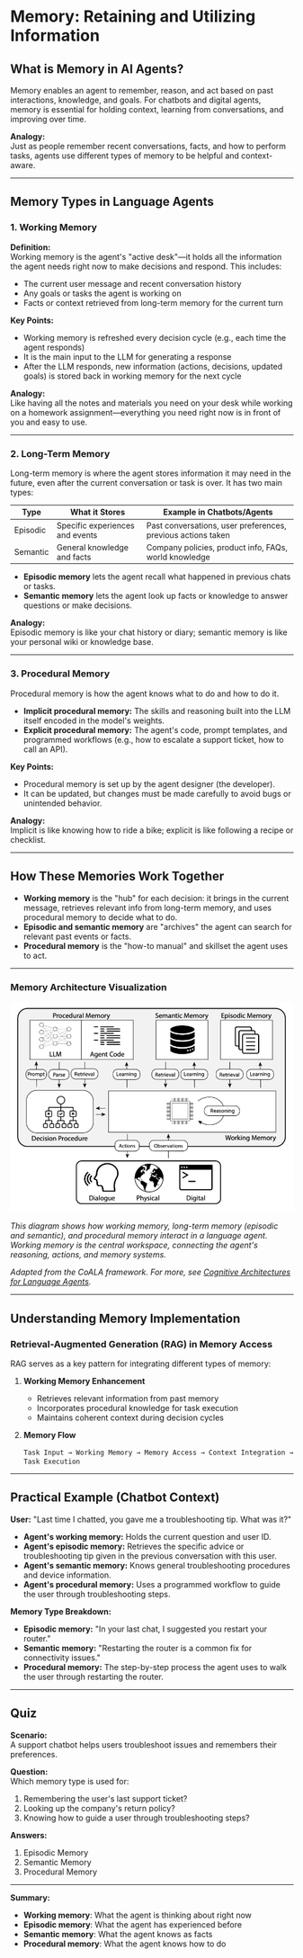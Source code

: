# Memory: Retaining and Utilizing Information

## What is Memory in AI Agents?

Memory enables an agent to remember, reason, and act based on past interactions, knowledge, and goals. For chatbots and digital agents, memory is essential for holding context, learning from conversations, and improving over time.

**Analogy:**  
Just as people remember recent conversations, facts, and how to perform tasks, agents use different types of memory to be helpful and context-aware.

---

## Memory Types in Language Agents

### 1. Working Memory

**Definition:**  
Working memory is the agent's "active desk"—it holds all the information the agent needs right now to make decisions and respond. This includes:
- The current user message and recent conversation history
- Any goals or tasks the agent is working on
- Facts or context retrieved from long-term memory for the current turn

**Key Points:**
- Working memory is refreshed every decision cycle (e.g., each time the agent responds)
- It is the main input to the LLM for generating a response
- After the LLM responds, new information (actions, decisions, updated goals) is stored back in working memory for the next cycle

**Analogy:**  
Like having all the notes and materials you need on your desk while working on a homework assignment—everything you need right now is in front of you and easy to use.

---

### 2. Long-Term Memory

Long-term memory is where the agent stores information it may need in the future, even after the current conversation or task is over. It has two main types:

| Type      | What it Stores                                 | Example in Chatbots/Agents                |
|-----------|-----------------------------------------------|-------------------------------------------|
| Episodic  | Specific experiences and events                | Past conversations, user preferences, previous actions taken |
| Semantic  | General knowledge and facts                    | Company policies, product info, FAQs, world knowledge |

- **Episodic memory** lets the agent recall what happened in previous chats or tasks.
- **Semantic memory** lets the agent look up facts or knowledge to answer questions or make decisions.

**Analogy:**  
Episodic memory is like your chat history or diary; semantic memory is like your personal wiki or knowledge base.

---

### 3. Procedural Memory

Procedural memory is how the agent knows what to do and how to do it.

- **Implicit procedural memory:** The skills and reasoning built into the LLM itself encoded in the model's weights.
- **Explicit procedural memory:** The agent's code, prompt templates, and programmed workflows (e.g., how to escalate a support ticket, how to call an API).

**Key Points:**
- Procedural memory is set up by the agent designer (the developer).
- It can be updated, but changes must be made carefully to avoid bugs or unintended behavior.

**Analogy:**  
Implicit is like knowing how to ride a bike; explicit is like following a recipe or checklist.

---

## How These Memories Work Together

- **Working memory** is the "hub" for each decision: it brings in the current message, retrieves relevant info from long-term memory, and uses procedural memory to decide what to do.
- **Episodic and semantic memory** are "archives" the agent can search for relevant past events or facts.
- **Procedural memory** is the "how-to manual" and skillset the agent uses to act.

---

### Memory Architecture Visualization

![Cognitive Agent Architecture](../../../assets/images/Cognitive%20Agent%20Architecture.png)

*This diagram shows how working memory, long-term memory (episodic and semantic), and procedural memory interact in a language agent. Working memory is the central workspace, connecting the agent's reasoning, actions, and memory systems.*

*Adapted from the CoALA framework. For more, see [Cognitive Architectures for Language Agents](https://arxiv.org/pdf/2309.02427).*

---

## Understanding Memory Implementation

### Retrieval-Augmented Generation (RAG) in Memory Access
RAG serves as a key pattern for integrating different types of memory:

1. **Working Memory Enhancement**
   - Retrieves relevant information from past memory
   - Incorporates procedural knowledge for task execution
   - Maintains coherent context during decision cycles

2. **Memory Flow**
   ```
   Task Input → Working Memory → Memory Access → Context Integration → Task Execution
   ```

---

## Practical Example (Chatbot Context)

**User:** "Last time I chatted, you gave me a troubleshooting tip. What was it?"

- **Agent's working memory:** Holds the current question and user ID.
- **Agent's episodic memory:** Retrieves the specific advice or troubleshooting tip given in the previous conversation with this user.
- **Agent's semantic memory:** Knows general troubleshooting procedures and device information.
- **Agent's procedural memory:** Uses a programmed workflow to guide the user through troubleshooting steps.

**Memory Type Breakdown:**
- **Episodic memory:** "In your last chat, I suggested you restart your router."
- **Semantic memory:** "Restarting the router is a common fix for connectivity issues."
- **Procedural memory:** The step-by-step process the agent uses to walk the user through restarting the router.

---

## Quiz

**Scenario:**  
A support chatbot helps users troubleshoot issues and remembers their preferences.

**Question:**  
Which memory type is used for:
1. Remembering the user's last support ticket?
2. Looking up the company's return policy?
3. Knowing how to guide a user through troubleshooting steps?

**Answers:**  
1. Episodic Memory  
2. Semantic Memory  
3. Procedural Memory

---

**Summary:**  
- **Working memory**: What the agent is thinking about right now
- **Episodic memory**: What the agent has experienced before
- **Semantic memory**: What the agent knows as facts
- **Procedural memory**: What the agent knows how to do 